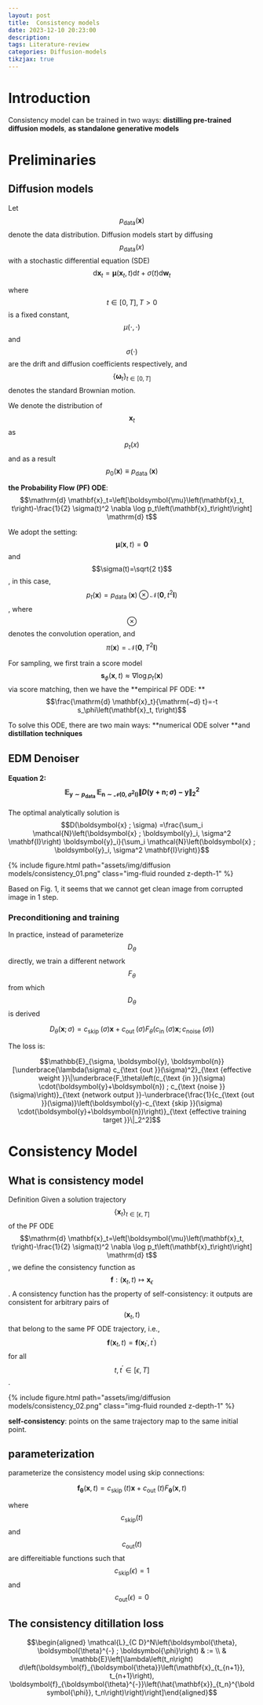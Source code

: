 ```yaml
---
layout: post
title:  Consistency models
date: 2023-12-10 20:23:00
description: 
tags: Literature-review
categories: Diffusion-models
tikzjax: true
---
```


# Introduction
Consistency model can be trained in two ways: **distilling pre-trained diffusion models**, **as standalone generative models**

# Preliminaries

## Diffusion models

Let $$p_{\text{data}}(\mathbf{x})$$ denote the data distribution. Diffusion models start by diffusing $$p_{\text{data}}(x)$$ with a stochastic differential equation (SDE) $$\mathrm{d} \mathbf{x}_t=\boldsymbol{\mu}\left(\mathbf{x}_t, t\right) \mathrm{d} t+\sigma(t) \mathrm{d} \mathbf{w}_t$$

where $$t \in [0, T], T > 0$$ is a fixed constant, $$\mu (\cdot, \cdot)$$ and $$\sigma(\cdot)$$ are the drift and diffusion coefficients respectively, and $$\{ \boldsymbol{\omega}_t\}_{t \in [0, T]}$$ denotes the standard Brownian motion.

We denote the distribution of $$\mathbf{x}_t$$ as $$p_{t}(x)$$ and as a result $$p_0(\mathbf{x}) \equiv p_{\text {data }}(\mathbf{x})$$

**the Probability Flow (PF) ODE**: $$\mathrm{d} \mathbf{x}_t=\left[\boldsymbol{\mu}\left(\mathbf{x}_t, t\right)-\frac{1}{2} \sigma(t)^2 \nabla \log p_t\left(\mathbf{x}_t\right)\right] \mathrm{d} t$$

We adopt the setting: $$\boldsymbol{\mu}(\mathbf{x}, t)=\mathbf{0}$$ and $$\sigma(t)=\sqrt{2 t}$$, in this case, $$p_t(\mathbf{x})=p_{\text {data }}(\mathbf{x}) \otimes \mathcal{N}\left(\mathbf{0}, t^2 \boldsymbol{I}\right)$$, where $$\otimes$$ denotes the convolution operation, and $$\pi(\mathbf{x})=\mathcal{N}\left(\mathbf{0}, T^2 \boldsymbol{I}\right)$$

For sampling, we first train a score model $$\boldsymbol{s}_\phi(\mathbf{x}, t) \approx \nabla \log p_t(\mathbf{x})$$ via score matching, then we have the **empirical PF ODE: **$$\frac{\mathrm{d} \mathbf{x}_t}{\mathrm{~d} t}=-t s_\phi\left(\mathbf{x}_t, t\right)$$

To solve this ODE, there are two main ways: **numerical ODE solver **and **distillation techniques**
## EDM Denoiser

#### Equation 2: $$\mathbb{E}_{\boldsymbol{y} \sim p_{\text {data }}} \mathbb{E}_{\boldsymbol{n} \sim \mathcal{N}\left(\mathbf{0}, \sigma^2 \mathbf{I}\right)}\|D(\boldsymbol{y}+\boldsymbol{n} ; \sigma)-\boldsymbol{y}\|_2^2$$
The optimal analytically solution is $$D(\boldsymbol{x} ; \sigma)  =\frac{\sum_i \mathcal{N}\left(\boldsymbol{x} ; \boldsymbol{y}_i, \sigma^2 \mathbf{I}\right) \boldsymbol{y}_i}{\sum_i \mathcal{N}\left(\boldsymbol{x} ; \boldsymbol{y}_i, \sigma^2 \mathbf{I}\right)}$$

{% include figure.html path="assets/img/diffusion models/consistency_01.png" class="img-fluid rounded z-depth-1" %}


Based on Fig. 1, it seems that we cannot get clean image from corrupted image in 1 step.

### Preconditioning and training
In practice, instead of parameterize $$D_{\theta}$$ directly, we train a different network $$F_{\theta}$$ from which $$D_{\theta}$$ is derived

$$D_\theta(\boldsymbol{x} ; \sigma)=c_{\text {skip }}(\sigma) \boldsymbol{x}+c_{\text {out }}(\sigma) F_\theta\left(c_{\text {in }}(\sigma) \boldsymbol{x} ; c_{\text {noise }}(\sigma)\right)$$

The loss is:

$$\mathbb{E}_{\sigma, \boldsymbol{y}, \boldsymbol{n}}[\underbrace{\lambda(\sigma) c_{\text {out }}(\sigma)^2}_{\text {effective weight }}\|\underbrace{F_\theta\left(c_{\text {in }}(\sigma) \cdot(\boldsymbol{y}+\boldsymbol{n}) ; c_{\text {noise }}(\sigma)\right)}_{\text {network output }}-\underbrace{\frac{1}{c_{\text {out }}(\sigma)}\left(\boldsymbol{y}-c_{\text {skip }}(\sigma) \cdot(\boldsymbol{y}+\boldsymbol{n})\right)}_{\text {effective training target }}\|_2^2]$$

# Consistency Model
## What is consistency model

Definition Given a solution trajectory $$\left\{\mathbf{x}_t\right\}_{t \in[\epsilon, T]}$$ of the PF ODE$$\mathrm{d} \mathbf{x}_t=\left[\boldsymbol{\mu}\left(\mathbf{x}_t, t\right)-\frac{1}{2} \sigma(t)^2 \nabla \log p_t\left(\mathbf{x}_t\right)\right] \mathrm{d} t$$, we define the consistency function as $$\boldsymbol{f}:\left(\mathbf{x}_t, t\right) \mapsto \mathbf{x}_\epsilon$$. A consistency function has the property of self-consistency: it outputs are consistent for arbitrary pairs of $$(\mathbf{x}_t, t)$$ that belong to the same PF ODE trajectory, i.e., $$\boldsymbol{f}\left(\mathbf{x}_t, t\right)=\boldsymbol{f}\left(\mathbf{x}_{t^{\prime}}, t^{\prime}\right)$$ for all $$t, t^{\prime} \in[\epsilon, T]$$.


{% include figure.html path="assets/img/diffusion models/consistency_02.png" class="img-fluid rounded z-depth-1" %}

**self-consistency**: points on the same trajectory map to the same initial point.

## parameterization

parameterize the consistency model using skip connections:

$$\boldsymbol{f}_{\boldsymbol{\theta}}(\mathbf{x}, t)=c_{\text {skip }}(t) \mathbf{x}+c_{\text {out }}(t) F_{\boldsymbol{\theta}}(\mathbf{x}, t)$$

where $$c_{\text{skip}}(t)$$ and $$c_{\text{out}}(t)$$ are differeitiable functions such that $$c_{\text{skip}}(\epsilon) = 1$$ and $$c_{\text{out}}(\epsilon) = 0$$

## The consistency ditillation loss

$$\begin{aligned} \mathcal{L}_{C D}^N\left(\boldsymbol{\theta}, \boldsymbol{\theta}^{-} ; \boldsymbol{\phi}\right) & := \\ & \mathbb{E}\left[\lambda\left(t_n\right) d\left(\boldsymbol{f}_{\boldsymbol{\theta}}\left(\mathbf{x}_{t_{n+1}}, t_{n+1}\right), \boldsymbol{f}_{\boldsymbol{\theta}^{-}}\left(\hat{\mathbf{x}}_{t_n}^{\boldsymbol{\phi}}, t_n\right)\right)\right]\end{aligned}$$
